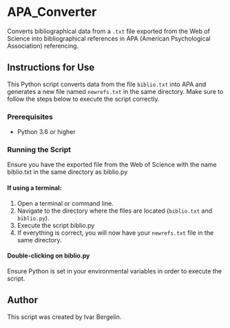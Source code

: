 # APA_Converter

Converts bibliographical data from a `.txt` file exported from the Web of Science into bibliographical references in APA (American Psychological Association) referencing.

## Instructions for Use

This Python script converts data from the file `biblio.txt` into APA and generates a new file named `newrefs.txt` in the same directory. Make sure to follow the steps below to execute the script correctly.

### Prerequisites

- Python 3.6 or higher

### Running the Script

Ensure you have the exported file from the Web of Science with the name biblio.txt in the same directory as biblio.py

#### If using a terminal:

1. Open a terminal or command line.
2. Navigate to the directory where the files are located (`biblio.txt` and `biblio.py`).
3. Execute the script biblio.py
4. If everything is correct, you will now have your `newrefs.txt` file in the same directory.

#### Double-clicking on biblio.py

Ensure Python is set in your environmental variables in order to execute the script.

## Author

This script was created by Ivar Bergelin.
